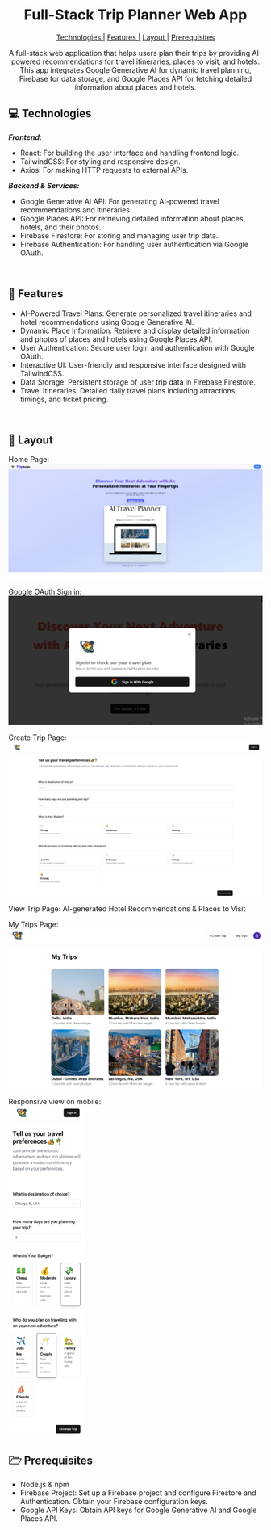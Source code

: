                   
<h1 align="center" style="font-weight: bold;">Full-Stack Trip Planner Web App</h1>

<p align="center">
<a href="#tech">Technologies |</a> 
<a href="#features">Features |</a>
<a href="#layout">Layout |</a>
<a href="#pre">Prerequisites</a>
 
</p>

<p align="center">A full-stack web application that helps users plan their trips by providing AI-powered recommendations for travel itineraries, places to visit, and hotels. This app integrates Google Generative AI for dynamic travel planning, Firebase for data storage, and Google Places API for fetching detailed information about places and hotels. </p>


<h2 id="technologies">💻 Technologies</h2>

<b><em>Frontend:</b></em>

- React: For building the user interface and handling frontend logic.
- TailwindCSS: For styling and responsive design.
- Axios: For making HTTP requests to external APIs.

<b><em>Backend & Services:</b></em>
- Google Generative AI API: For generating AI-powered travel recommendations and itineraries.
- Google Places API: For retrieving detailed information about places, hotels, and their photos.
- Firebase Firestore: For storing and managing user trip data.
- Firebase Authentication: For handling user authentication via Google OAuth.

<br><h2 id="features">🚀 Features</h2>

- AI-Powered Travel Plans: Generate personalized travel itineraries and hotel recommendations using Google Generative AI.
- Dynamic Place Information: Retrieve and display detailed information and photos of places and hotels using Google Places API.
- User Authentication: Secure user login and authentication with Google OAuth.
- Interactive UI: User-friendly and responsive interface designed with TailwindCSS.
- Data Storage: Persistent storage of user trip data in Firebase Firestore.
- Travel Itineraries: Detailed daily travel plans including attractions, timings, and ticket pricing.

 
<br><h2 id="layout">🎨 Layout</h2>

<p>
Home Page:
<img src="https://github.com/githubAloksingh/TripGuide/blob/main/public/asset/Home.png" alt="">

Google OAuth Sign in:
  <img src="https://github.com/githubAloksingh/TripGuide/blob/main/public/asset/2.png" alt="">
  
Create Trip Page:
<img src="https://github.com/githubAloksingh/TripGuide/blob/main/public/asset/4.4.png" alt="">

View Trip Page: AI-generated Hotel Recommendations & Places to Visit
<img src="https://github.com/githubAloksingh/TripGuide/blob/main/public/asset/7.png" alt="" width="75%" align="center">

My Trips Page:
<img src="https://github.com/githubAloksingh/TripGuide/blob/main/public/asset/6.png" alt="">

Responsive view on mobile: <br>
<img src="https://github.com/githubAloksingh/TripGuide/blob/main/public/asset/8.jpg" alt="" width="30%" align="center">
</p>
 

<h2 id="pre">🗁 Prerequisites</h2>

- Node.js & npm
- Firebase Project: Set up a Firebase project and configure Firestore and Authentication. Obtain your Firebase configuration keys.
- Google API Keys: Obtain API keys for Google Generative AI and Google Places API.
